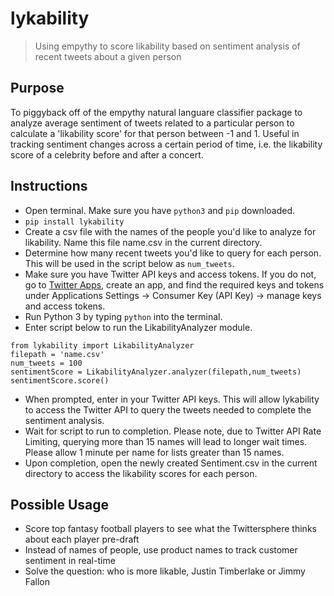 # lykability
> Using empythy to score likability based on sentiment analysis of recent tweets about a given person

## Purpose
To piggyback off of the empythy natural languare classifier package to analyze average sentiment of tweets related to a particular person to calculate a 'likability score' for that person between -1 and 1.  Useful in tracking sentiment changes across a certain period of time, i.e. the likability score of a celebrity before and after a concert.


## Instructions
- Open terminal.  Make sure you have ```python3``` and ```pip``` downloaded.
- ```pip install lykability```
- Create a csv file with the names of the people you'd like to analyze for likability.  Name this file name.csv in the current directory.
- Determine how many recent tweets you'd like to query for each person.  This will be used in the script below as ```num_tweets```.
- Make sure you have Twitter API keys and access tokens.  If you do not, go to [Twitter Apps](https://apps.twitter.com/), create an app, and find the required keys and tokens under Applications Settings -> Consumer Key (API Key) -> manage keys and access tokens.
- Run Python 3 by typing ```python``` into the terminal.
- Enter script below to run the LikabilityAnalyzer module.
```
from lykability import LikabilityAnalyzer
filepath = 'name.csv'
num_tweets = 100
sentimentScore = LikabilityAnalyzer.analyzer(filepath,num_tweets)
sentimentScore.score()
```
- When prompted, enter in your Twitter API keys.  This will allow lykability to access the Twitter API to query the tweets needed to complete the sentiment analysis.  
- Wait for script to run to completion.  Please note, due to Twitter API Rate Limiting, querying more than 15 names will lead to longer wait times.  Please allow 1 minute per name for lists greater than 15 names.
- Upon completion, open the newly created Sentiment.csv in the current directory to access the likability scores for each person.


## Possible Usage
- Score top fantasy football players to see what the Twittersphere thinks about each player pre-draft
- Instead of names of people, use product names to track customer sentiment in real-time
- Solve the question: who is more likable, Justin Timberlake or Jimmy Fallon


